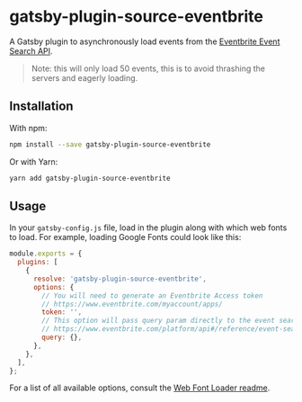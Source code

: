 # gatsby-plugin-source-eventbrite

A Gatsby plugin to asynchronously load events from the [Eventbrite Event Search API](https://www.eventbrite.com/platform/api#/reference/event-search/list/search-events).

> Note: this will only load 50 events, this is to avoid thrashing the servers and eagerly loading.

## Installation

With npm:

```bash
npm install --save gatsby-plugin-source-eventbrite
```

Or with Yarn:

```bash
yarn add gatsby-plugin-source-eventbrite
```

## Usage

In your `gatsby-config.js` file, load in the plugin along with which web fonts to load. For example, loading Google Fonts could look like this:

```javascript
module.exports = {
  plugins: [
    {
      resolve: 'gatsby-plugin-source-eventbrite',
      options: {
        // You will need to generate an Eventbrite Access token
        // https://www.eventbrite.com/myaccount/apps/
        token: '',
        // This option will pass query param directly to the event search API
        // https://www.eventbrite.com/platform/api#/reference/event-search/list/search-events
        query: {},
      },
    },
  ],
};
```

For a list of all available options, consult the [Web Font Loader readme](https://github.com/typekit/webfontloader).
